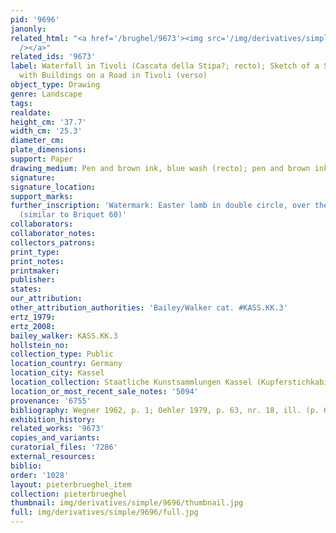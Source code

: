 ```yaml
---
pid: '9696'
janonly: 
related_html: "<a href='/brughel/9673'><img src='/img/derivatives/simple/9673/thumbnail.jpg'
  /></a>"
related_ids: '9673'
label: Waterfall in Tivoli (Cascata della Stipa?; recto); Sketch of a Southern Landscape
  with Buildings on a Road in Tivoli (verso)
object_type: Drawing
genre: Landscape
tags: 
realdate: 
height_cm: '37.7'
width_cm: '25.3'
diameter_cm: 
plate_dimensions: 
support: Paper
drawing_medium: Pen and brown ink, blue wash (recto); pen and brown ink (verso)
signature: 
signature_location: 
support_marks: 
further_inscription: 'Watermark: Easter lamb in double circle, over the letters "PA"
  (similar to Briquet 60)'
collaborators: 
collaborator_notes: 
collectors_patrons: 
print_type: 
print_notes: 
printmaker: 
publisher: 
states: 
our_attribution: 
other_attribution_authorities: 'Bailey/Walker cat. #KASS.KK.3'
ertz_1979: 
ertz_2008: 
bailey_walker: KASS.KK.3
hollstein_no: 
collection_type: Public
location_country: Germany
location_city: Kassel
location_collection: Staatliche Kunstsammlungen Kassel (Kupferstichkabinett)
location_or_most_recent_sale_notes: '5094'
provenance: '6755'
bibliography: Wegner 1962, p. 1; Oehler 1979, p. 63, nr. 18, ill. (p. 62-3)
exhibition_history: 
related_works: '9673'
copies_and_variants: 
curatorial_files: '7286'
external_resources: 
biblio: 
order: '1028'
layout: pieterbrueghel_item
collection: pieterbrueghel
thumbnail: img/derivatives/simple/9696/thumbnail.jpg
full: img/derivatives/simple/9696/full.jpg
---
```

